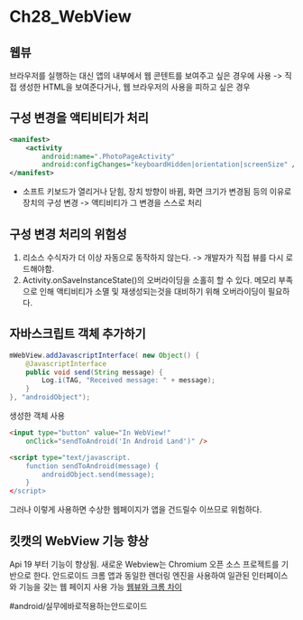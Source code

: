 # Ch28_WebView
## 웹뷰
브라우저를 실행하는 대신 앱의 내부에서 웹 콘텐트를 보여주고 싶은 경우에 사용
-> 직접 생성한 HTML을 보여준다거나, 웹 브라우저의 사용을 피하고 싶은 경우



## 구성 변경을 액티비티가 처리
```xml
<manifest>
	<activity
		android:name=".PhotoPageActivity"
		android:configChanges="keyboardHidden|orientation|screenSize" />
</manifest>
```
* 소프트 키보드가 열리거나 닫힘, 장치 방향이 바뀜, 화면 크기가 변경됨 등의 이유로 장치의 구성 변경 -> 액티비티가 그 변경을 스스로 처리

## 구성 변경 처리의 위험성
1. 리소스 수식자가 더 이상 자동으로 동작하지 않는다. -> 개발자가 직접 뷰를 다시 로드해야함.
2. Activity.onSaveInstanceState()의 오버라이딩을 소홀히 할 수 있다. 메모리 부족으로 인해 액티비티가 소멸 및 재생성되는것을 대비하기 위해 오버라이딩이 필요하다.


## 자바스크립트 객체 추가하기
```java
mWebView.addJavascriptInterface( new Object() {
	@JavascriptInterface
	public void send(String message) {
		Log.i(TAG, "Received message: " + message);
	}
}, "androidObject");
```

생성한 객체 사용
```html
<input type="button" value="In WebView!"
	onClick="sendToAndroid('In Android Land')" />

<script type="text/javascript.
	function sendToAndroid(message) {
		androidObject.send(message);
	}
</script>
```

그러나 이렇게 사용하면 수상한 웹페이지가 앱을 건드릴수 이쓰므로 위험하다.

## 킷캣의 WebView 기능 향상
Api 19 부터 기능이 향상됨.
새로운 Webview는 Chromium 오픈 소스 프로젝트를 기반으로 한다.
안드로이드 크롬 앱과 동일한 렌더링 엔진을 사용하여 일관된 인터페이스와 기능을 갖는 웹 페이지 사용 가능
[웹뷰와 크롬 차이](http://developer.chrome.com/multidevice/webview/overview)












#android/실무에바로적용하는안드로이드